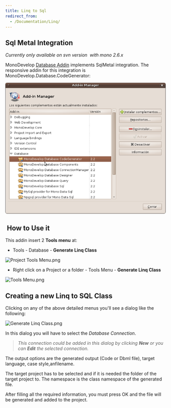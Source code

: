 ```yaml
---
title: Linq to Sql
redirect_from:
  - /Documentation/Linq/
---
```


Sql Metal Integration
---------------------

*Currently only available on svn version  with mono 2.6.x*

MonoDevelop [Database Addin](/documentation/database-addin/ "/Documentation/Database Addin") implements SqlMetal integration. The responsive addin for this integration is MonoDevelop.Database.CodeGenerator:

![AddinManager.png](/images/271-AddinManager.png)

 How to Use it
--------------

This addin insert 2 **Tools menu** at:

-   Tools - Database - **Generate Linq Class**

![Project Tools Menu.png](/images/273-Project%20Tools%20Menu.png)

-   Right click on a Project or a folder - Tools Menu - **Generate Linq Class**

![Tools Menu.png](/images/272-Tools%20Menu.png)

Creating a new Linq to SQL Class
--------------------------------

Clicking on any of the above detailed menus you'll see a dialog like the following:

![Generate Linq Class.png](/images/276-Generate%20Linq%20Class.png)

In this dialog you will have to select the *Database Connection*.

> *This connection could be added in this dialog by clicking **New** or you can **Edit** the selected connection.*

The output options are the generated output (Code or Dbml file), target language, case style,anfilename.

The target project has to be selected and if it is needed the folder of the target project to. The namespace is the class namespace of the generated file.

After filling all the required information, you must press OK and the file will be generated and added to the project.
